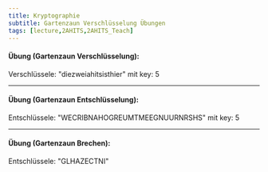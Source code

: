 ```yaml
---
title: Kryptographie
subtitle: Gartenzaun Verschlüsselung Übungen
tags: [lecture,2AHITS,2AHITS_Teach]
---
```


#### **Übung (Gartenzaun Verschlüsselung):**

Verschlüssele: "diezweiahitsisthier" mit key: 5 

---

#### **Übung (Gartenzaun Entschlüsselung):**

Entschlüssele: "WECRIBNAHOGREUMTMEEGNUURNRSHS" mit key: 5

---

#### **Übung (Gartenzaun Brechen):**

Entschlüssele: "GLHAZECTNI"

